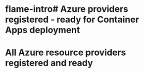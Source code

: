 # flame-intro# Azure providers registered - ready for Container Apps deployment
# All Azure resource providers registered and ready
